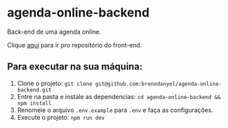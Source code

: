 # agenda-online-backend
Back-end de uma agenda online.

Clique [aqui](https://github.com/brenodanyel/agenda-online-frontend) para ir pro repositório do front-end.

## Para executar na sua máquina:
1. Clone o projeto: ``git clone git@github.com:brenodanyel/agenda-online-backend.git``
2. Entre na pasta e instale as dependencias: ``cd agenda-online-backend && npm install``
3. Renomeie o arquivo `.env.example` para `.env` e faça as configurações.
4. Execute o projeto: ``npm run dev``
